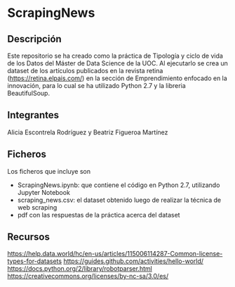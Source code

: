 # ScrapingNews

## Descripción

Este repositorio se ha creado como la práctica de Tipología y ciclo de vida de los Datos del Máster de Data Science de la UOC. Al ejecutarlo se crea un dataset de los artículos publicados en la revista retina (https://retina.elpais.com/) en la sección de Emprendimiento enfocado en la innovación, para lo cual se ha utilizado Python 2.7 y la libreria BeautifulSoup.

## Integrantes

Alicia Escontrela Rodríguez y Beatriz Figueroa Martínez

## Ficheros

Los ficheros que incluye son 
- ScrapingNews.ipynb: que contiene el código en Python 2.7, utilizando Jupyter Notebook 
- scraping_news.csv: el dataset obtenido luego de realizar la técnica de web scraping
- pdf con las respuestas de la práctica acerca del dataset

## Recursos

https://help.data.world/hc/en-us/articles/115006114287-Common-license-types-for-datasets
https://guides.github.com/activities/hello-world/
https://docs.python.org/2/library/robotparser.html
https://creativecommons.org/licenses/by-nc-sa/3.0/es/

